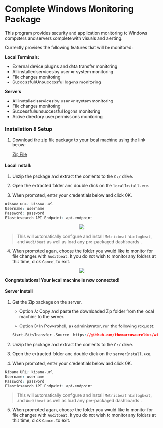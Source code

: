 # Complete Windows Monitoring Package

This program provides security and application monitoring to Windows computers and servers complete with visuals and alerting.

Currently provides the following features that will be monitored:

<b>Local Terminals:</b>
- External device plugins and data transfer monitoring
- All installed services by user or system monitoring
- File changes monitoring
- Successful/Unsuccessful logons monitoring 


<b>Servers</b>
- All installed services by user or system monitoring
- File changes monitoring
- Successful/unsuccessful logons monitoring
- Active directory user permissions monitoring

### Installation & Setup

1. Download the zip file package to your local machine using the link below:

   [Zip File](https://github.com/themarcusaurelius/windows-monitoring/archive/master.zip)
   
#### Local Install:

1. Unzip the package and extract the contents to the `C:/` drive.

2. Open the extracted folder and double click on the `localInstall.exe`.

3. When prompted, enter your credentials below and click OK.

```css
Kibana URL: kibana-url
Username: username
Password: password
Elasticsearch API Endpoint: api-endpoint
```

<p align="center">
    <img src="https://giant.gfycat.com/RewardingLikableGermanpinscher.gif">
</p>

> This will automatically configure and install `Metricbeat`, `Winlogbeat`, and `Auditbeat` as well as load any pre-packaged dashboards . 


4. When prompted again, choose the folder you would like to monitor for file changes with `Auditbeat`. If you do not wish to monitor any folders at this time, click `Cancel` to exit.

<p align="center">
    <img src="https://giant.gfycat.com/DelayedSandyHammerheadbird.gif">
</p>

<b>Congratulations! Your local machine is now connected!</b>

#### Server Install

1. Get the Zip package on the server.

   - Option A: Copy and paste the downloaded Zip folder from the local machine to the server.
   
   - Option B: In Powershell, as administrator, run the following request:
   
   ```css
   Start-BitsTransfer -Source 'https://github.com/themarcusaurelius/windows-monitoring/archive/master.zip' -Destination 'C:\Users\Administrator\Downloads\windows-monitoring-master.zip'
   ```

2. Unzip the package and extract the contents to the `C:/` drive.

3. Open the extracted folder and double click on the `serverInstall.exe`.

4. When prompted, enter your credentials below and click OK.

```css
Kibana URL: kibana-url
Username: username
Password: password
Elasticsearch API Endpoint: api-endpoint
```

> This will automatically configure and install `Metricbeat`, `Winlogbeat`, and `Auditbeat` as well as load any pre-packaged dashboards . 

5. When prompted again, choose the folder you would like to monitor for file changes with `Auditbeat`. If you do not wish to monitor any folders at this time, click `Cancel` to exit.



